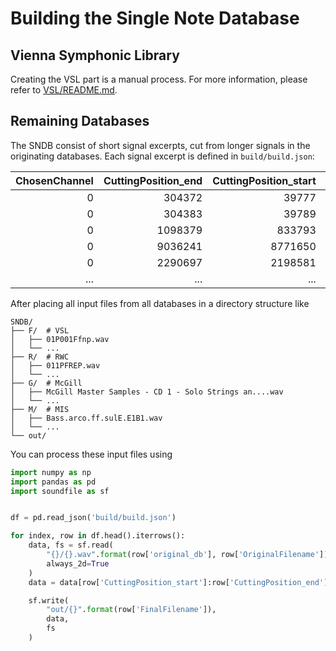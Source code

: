 # Building the Single Note Database

## Vienna Symphonic Library

Creating the VSL part is a manual process. For more information, please refer to [VSL/README.md](VSL/README.md).

## Remaining Databases

The SNDB consist of short signal excerpts, cut from longer signals in the originating databases. Each signal excerpt is defined in `build/build.json`:

|   ChosenChannel |   CuttingPosition_end |   CuttingPosition_start | FinalFilename          | OriginalFilename   | Stereo   | original_db   |
|----------------:|----------------------:|------------------------:|:-----------------------|:-------------------|:---------|:--------------|
|               0 |                304372 |                   39777 | 01Pia1F013f_np___0.wav | 01P001Ffnp         | False    | F             |
|               0 |                304383 |                   39789 | 01Pia1F013m_np___0.wav | 01P001Fmnp         | False    | F             |
|               0 |               1098379 |                  833793 | 01Pia1F016m_np___0.wav | 01P001Fmnp         | False    | F             |
|               0 |               9036241 |                 8771650 | 01Pia1F046m_np___0.wav | 01P001Fmnp         | False    | F             |
|               0 |               2290697 |                 2198581 | 01Pia1R043p_tr___0.wav | 011PFREP           | False    | R             |
|             ... |                   ... |                     ... |                    ... | ...                | ...      | ...           |

After placing all input files from all databases in a directory structure like

```
SNDB/
├── F/  # VSL
│   ├── 01P001Ffnp.wav
│   └── ...
├── R/  # RWC
│   ├── 011PFREP.wav
│   └── ...
├── G/  # McGill
│   ├── McGill Master Samples - CD 1 - Solo Strings an....wav
│   └── ...
├── M/  # MIS
│   ├── Bass.arco.ff.sulE.E1B1.wav
│   └── ...
└── out/
```

You can process these input files using

```python
import numpy as np
import pandas as pd
import soundfile as sf


df = pd.read_json('build/build.json')

for index, row in df.head().iterrows():
    data, fs = sf.read(
        "{}/{}.wav".format(row['original_db'], row['OriginalFilename']),
        always_2d=True
    )
    data = data[row['CuttingPosition_start']:row['CuttingPosition_end'], row['ChosenChannel']]

    sf.write(
        "out/{}".format(row['FinalFilename']),
        data,
        fs
    )
```
